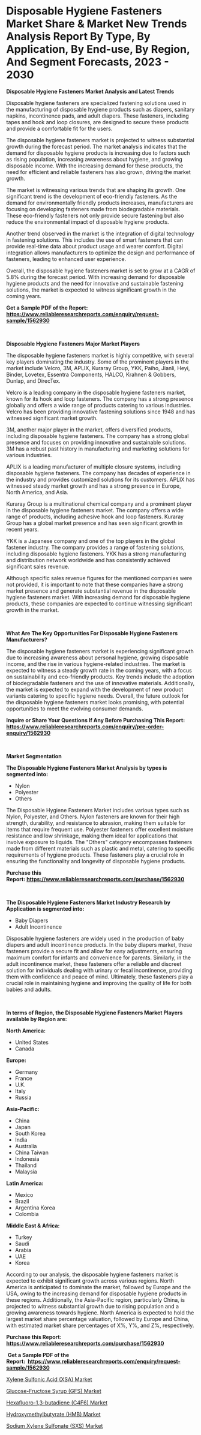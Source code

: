 <p><h1>Disposable Hygiene Fasteners Market Share & Market New Trends Analysis Report By Type, By Application, By End-use, By Region, And Segment Forecasts, 2023 - 2030</h1></p><p><strong>Disposable Hygiene Fasteners Market Analysis and Latest Trends</strong></p>
<p><p>Disposable hygiene fasteners are specialized fastening solutions used in the manufacturing of disposable hygiene products such as diapers, sanitary napkins, incontinence pads, and adult diapers. These fasteners, including tapes and hook and loop closures, are designed to secure these products and provide a comfortable fit for the users.</p><p>The disposable hygiene fasteners market is projected to witness substantial growth during the forecast period. The market analysis indicates that the demand for disposable hygiene products is increasing due to factors such as rising population, increasing awareness about hygiene, and growing disposable income. With the increasing demand for these products, the need for efficient and reliable fasteners has also grown, driving the market growth.</p><p>The market is witnessing various trends that are shaping its growth. One significant trend is the development of eco-friendly fasteners. As the demand for environmentally friendly products increases, manufacturers are focusing on developing fasteners made from biodegradable materials. These eco-friendly fasteners not only provide secure fastening but also reduce the environmental impact of disposable hygiene products.</p><p>Another trend observed in the market is the integration of digital technology in fastening solutions. This includes the use of smart fasteners that can provide real-time data about product usage and wearer comfort. Digital integration allows manufacturers to optimize the design and performance of fasteners, leading to enhanced user experience.</p><p>Overall, the disposable hygiene fasteners market is set to grow at a CAGR of 5.8% during the forecast period. With increasing demand for disposable hygiene products and the need for innovative and sustainable fastening solutions, the market is expected to witness significant growth in the coming years.</p></p>
<p><strong>Get a Sample PDF of the Report:&nbsp; <a href="https://www.reliableresearchreports.com/enquiry/request-sample/1562930">https://www.reliableresearchreports.com/enquiry/request-sample/1562930</a></strong></p>
<p>&nbsp;</p>
<p><strong>Disposable Hygiene Fasteners Major Market Players</strong></p>
<p><p>The disposable hygiene fasteners market is highly competitive, with several key players dominating the industry. Some of the prominent players in the market include Velcro, 3M, APLIX, Kuraray Group, YKK, Paiho, Jianli, Heyi, Binder, Lovetex, Essentra Components, HALCO, Krahnen & Gobbers, Dunlap, and DirecTex.</p><p>Velcro is a leading company in the disposable hygiene fasteners market, known for its hook and loop fasteners. The company has a strong presence globally and offers a wide range of products catering to various industries. Velcro has been providing innovative fastening solutions since 1948 and has witnessed significant market growth.</p><p>3M, another major player in the market, offers diversified products, including disposable hygiene fasteners. The company has a strong global presence and focuses on providing innovative and sustainable solutions. 3M has a robust past history in manufacturing and marketing solutions for various industries.</p><p>APLIX is a leading manufacturer of multiple closure systems, including disposable hygiene fasteners. The company has decades of experience in the industry and provides customized solutions for its customers. APLIX has witnessed steady market growth and has a strong presence in Europe, North America, and Asia.</p><p>Kuraray Group is a multinational chemical company and a prominent player in the disposable hygiene fasteners market. The company offers a wide range of products, including adhesive hook and loop fasteners. Kuraray Group has a global market presence and has seen significant growth in recent years.</p><p>YKK is a Japanese company and one of the top players in the global fastener industry. The company provides a range of fastening solutions, including disposable hygiene fasteners. YKK has a strong manufacturing and distribution network worldwide and has consistently achieved significant sales revenue.</p><p>Although specific sales revenue figures for the mentioned companies were not provided, it is important to note that these companies have a strong market presence and generate substantial revenue in the disposable hygiene fasteners market. With increasing demand for disposable hygiene products, these companies are expected to continue witnessing significant growth in the market.</p></p>
<p>&nbsp;</p>
<p><strong>What Are The Key Opportunities For Disposable Hygiene Fasteners Manufacturers?</strong></p>
<p><p>The disposable hygiene fasteners market is experiencing significant growth due to increasing awareness about personal hygiene, growing disposable income, and the rise in various hygiene-related industries. The market is expected to witness a steady growth rate in the coming years, with a focus on sustainability and eco-friendly products. Key trends include the adoption of biodegradable fasteners and the use of innovative materials. Additionally, the market is expected to expand with the development of new product variants catering to specific hygiene needs. Overall, the future outlook for the disposable hygiene fasteners market looks promising, with potential opportunities to meet the evolving consumer demands.</p></p>
<p><strong>Inquire or Share Your Questions If Any Before Purchasing This Report: <a href="https://www.reliableresearchreports.com/enquiry/pre-order-enquiry/1562930">https://www.reliableresearchreports.com/enquiry/pre-order-enquiry/1562930</a></strong></p>
<p>&nbsp;</p>
<p><strong>Market Segmentation</strong></p>
<p><strong>The Disposable Hygiene Fasteners Market Analysis by types is segmented into:</strong></p>
<p><ul><li>Nylon</li><li>Polyester</li><li>Others</li></ul></p>
<p><p>The Disposable Hygiene Fasteners Market includes various types such as Nylon, Polyester, and Others. Nylon fasteners are known for their high strength, durability, and resistance to abrasion, making them suitable for items that require frequent use. Polyester fasteners offer excellent moisture resistance and low shrinkage, making them ideal for applications that involve exposure to liquids. The "Others" category encompasses fasteners made from different materials such as plastic and metal, catering to specific requirements of hygiene products. These fasteners play a crucial role in ensuring the functionality and longevity of disposable hygiene products.</p></p>
<p><strong>Purchase this Report:&nbsp;<a href="https://www.reliableresearchreports.com/purchase/1562930">https://www.reliableresearchreports.com/purchase/1562930</a></strong></p>
<p>&nbsp;</p>
<p><strong>The Disposable Hygiene Fasteners Market Industry Research by Application is segmented into:</strong></p>
<p><ul><li>Baby Diapers</li><li>Adult Incontinence</li></ul></p>
<p><p>Disposable hygiene fasteners are widely used in the production of baby diapers and adult incontinence products. In the baby diapers market, these fasteners provide a secure fit and allow for easy adjustments, ensuring maximum comfort for infants and convenience for parents. Similarly, in the adult incontinence market, these fasteners offer a reliable and discreet solution for individuals dealing with urinary or fecal incontinence, providing them with confidence and peace of mind. Ultimately, these fasteners play a crucial role in maintaining hygiene and improving the quality of life for both babies and adults.</p></p>
<p>&nbsp;</p>
<p><strong>In terms of Region, the Disposable Hygiene Fasteners Market Players available by Region are:</strong></p>
<p>
    <p> <strong> North America: </strong>
        <ul>
            <li>United States</li>
            <li>Canada</li>
        </ul>
        </p> 
    <p> <strong> Europe: </strong>
        <ul>
            <li>Germany</li>
            <li>France</li>
            <li>U.K.</li>
            <li>Italy</li>
            <li>Russia</li>
        </ul>
        </p> 
    <p> <strong> Asia-Pacific: </strong>
        <ul>
            <li>China</li>
            <li>Japan</li>
            <li>South Korea</li>
            <li>India</li>
            <li>Australia</li>
            <li>China Taiwan</li>
            <li>Indonesia</li>
            <li>Thailand</li>
            <li>Malaysia</li>
        </ul>
        </p> 
    <p> <strong> Latin America: </strong>
        <ul>
            <li>Mexico</li>
            <li>Brazil</li>
            <li>Argentina Korea</li>
            <li>Colombia</li>
        </ul>
        </p> 
    <p> <strong> Middle East & Africa: </strong>
        <ul>
            <li>Turkey</li>
            <li>Saudi</li>
            <li>Arabia</li>
            <li>UAE</li>
            <li>Korea</li>
        </ul>
    </p>
    </p>
<p><p>According to our analysis, the disposable hygiene fasteners market is expected to exhibit significant growth across various regions. North America is anticipated to dominate the market, followed by Europe and the USA, owing to the increasing demand for disposable hygiene products in these regions. Additionally, the Asia-Pacific region, particularly China, is projected to witness substantial growth due to rising population and a growing awareness towards hygiene. North America is expected to hold the largest market share percentage valuation, followed by Europe and China, with estimated market share percentages of X%, Y%, and Z%, respectively.</p></p>
<p><strong>Purchase this Report: <a href="https://www.reliableresearchreports.com/purchase/1562930">https://www.reliableresearchreports.com/purchase/1562930</a></strong></p>
<p>&nbsp;<strong>Get a Sample PDF of the Report:&nbsp;&nbsp;<a href="https://www.reliableresearchreports.com/enquiry/request-sample/1562930">https://www.reliableresearchreports.com/enquiry/request-sample/1562930</a></strong></p>
<p><strong></strong></p>
<p><p><a href="https://github.com/amae102299/Market-Research-Report-List-1/blob/main/xylene-sulfonic-acid-xsa-market.md">Xylene Sulfonic Acid (XSA) Market</a></p><p><a href="https://github.com/merzlyukov93/Market-Research-Report-List-1/blob/main/glucose-fructose-syrup-gfs-market.md">Glucose-Fructose Syrup (GFS) Market</a></p><p><a href="https://github.com/melchekhinf/Market-Research-Report-List-1/blob/main/hexafluoro-13-butadiene-c4f6-market.md">Hexafluoro-1,3-butadiene (C4F6) Market</a></p><p><a href="https://github.com/prosalinda88/Market-Research-Report-List-1/blob/main/hydroxymethylbutyrate-hmb-market.md">Hydroxymethylbutyrate (HMB) Market</a></p><p><a href="https://github.com/sndrkn/Market-Research-Report-List-1/blob/main/sodium-xylene-sulfonate-sxs-market.md">Sodium Xylene Sulfonate (SXS) Market</a></p></p>